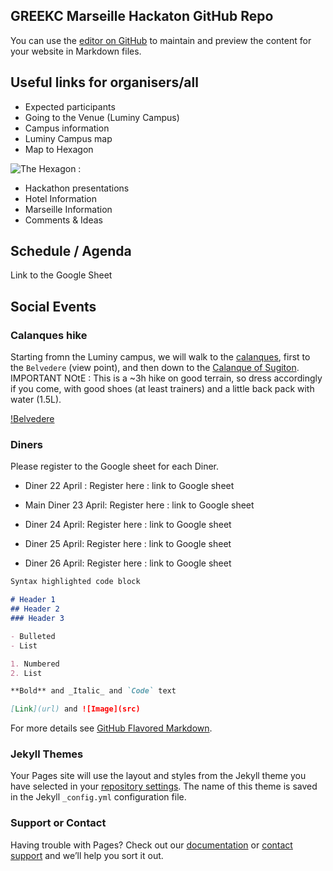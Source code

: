 ## GREEKC Marseille Hackaton GitHub Repo

You can use the [editor on GitHub](https://github.com/GREEKC/hackathon-marseille/edit/master/README.md) to maintain and preview the content for your website in Markdown files.


## Useful links for organisers/all


- Expected participants
- Going to the Venue (Luminy Campus)
- Campus information
- Luminy Campus map
- Map to Hexagon

![The Hexagon : ](http://statique.lamarseillaise.fr/media/k2/items/cache/cd488397a809507b8a4339f3552e8c29_XL.jpg)


- Hackathon presentations
- Hotel Information
- Marseille Information
- Comments & Ideas

## Schedule / Agenda

Link to the Google Sheet


## Social Events

### Calanques hike

Starting fromn the Luminy campus, we will walk to the [calanques](https://en.wikipedia.org/wiki/Massif_des_Calanques), first to the `Belvedere` (view point), and then down to the [Calanque of Sugiton](https://en.wikipedia.org/wiki/Calanque_de_Sugiton). 
IMPORTANT NOtE : This is a ~3h hike on good terrain, so dress accordingly if you come, with good shoes (at least trainers) and a little back pack with water (1.5L).  

[!Belvedere](https://www.google.com/url?sa=i&source=images&cd=&cad=rja&uact=8&ved=2ahUKEwiw8tqmg6fhAhVEvxoKHcz0C50QjRx6BAgBEAU&url=http%3A%2F%2Fwww.calanques13.com%2Fbalade-belvedere-sugiton.html&psig=AOvVaw3XRsk4ETUcNMMs7xXdcEBn&ust=1553937724762367)

### Diners 

Please register to the Google sheet for each Diner. 

- Diner 22 April :
Register here : link to Google sheet

- Main Diner 23 April: 
Register here : link to Google sheet

- Diner 24 April: 
Register here : link to Google sheet

- Diner 25 April: 
Register here : link to Google sheet

- Diner 26 April: 
Register here : link to Google sheet




```markdown
Syntax highlighted code block

# Header 1
## Header 2
### Header 3

- Bulleted
- List

1. Numbered
2. List

**Bold** and _Italic_ and `Code` text

[Link](url) and ![Image](src)
```

For more details see [GitHub Flavored Markdown](https://guides.github.com/features/mastering-markdown/).

### Jekyll Themes

Your Pages site will use the layout and styles from the Jekyll theme you have selected in your [repository settings](https://github.com/GREEKC/hackathon-marseille/settings). The name of this theme is saved in the Jekyll `_config.yml` configuration file.

### Support or Contact

Having trouble with Pages? Check out our [documentation](https://help.github.com/categories/github-pages-basics/) or [contact support](https://github.com/contact) and we’ll help you sort it out.
